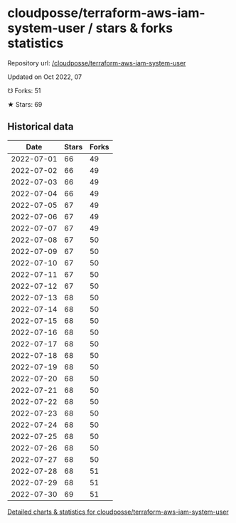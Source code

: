 # cloudposse/terraform-aws-iam-system-user / stars & forks statistics

Repository url: [/cloudposse/terraform-aws-iam-system-user](https://github.com/cloudposse/terraform-aws-iam-system-user)

Updated on Oct 2022, 07

☋ Forks: 51

★ Stars: 69

## Historical data
| Date | Stars | Forks |
|------|-------|-------|
| 2022-07-01 | 66 | 49 | 
| 2022-07-02 | 66 | 49 | 
| 2022-07-03 | 66 | 49 | 
| 2022-07-04 | 66 | 49 | 
| 2022-07-05 | 67 | 49 | 
| 2022-07-06 | 67 | 49 | 
| 2022-07-07 | 67 | 49 | 
| 2022-07-08 | 67 | 50 | 
| 2022-07-09 | 67 | 50 | 
| 2022-07-10 | 67 | 50 | 
| 2022-07-11 | 67 | 50 | 
| 2022-07-12 | 67 | 50 | 
| 2022-07-13 | 68 | 50 | 
| 2022-07-14 | 68 | 50 | 
| 2022-07-15 | 68 | 50 | 
| 2022-07-16 | 68 | 50 | 
| 2022-07-17 | 68 | 50 | 
| 2022-07-18 | 68 | 50 | 
| 2022-07-19 | 68 | 50 | 
| 2022-07-20 | 68 | 50 | 
| 2022-07-21 | 68 | 50 | 
| 2022-07-22 | 68 | 50 | 
| 2022-07-23 | 68 | 50 | 
| 2022-07-24 | 68 | 50 | 
| 2022-07-25 | 68 | 50 | 
| 2022-07-26 | 68 | 50 | 
| 2022-07-27 | 68 | 50 | 
| 2022-07-28 | 68 | 51 | 
| 2022-07-29 | 68 | 51 | 
| 2022-07-30 | 69 | 51 | 


[Detailed charts & statistics for cloudposse/terraform-aws-iam-system-user](https://reviewgithub.com/rep/cloudposse/terraform-aws-iam-system-user)
